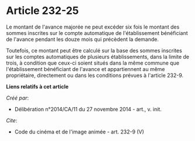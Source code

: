 # Article 232-25

Le montant de l'avance majorée ne peut excéder six fois le montant des sommes inscrites sur le compte automatique de
l'établissement bénéficiant de l'avance pendant les douze mois qui précèdent la demande. 

Toutefois, ce montant peut être calculé sur la base des sommes inscrites sur les comptes automatiques de plusieurs
établissements, dans la limite de trois, à condition que ceux-ci soient situés dans la même commune que l'établissement
bénéficiant de l'avance et appartiennent au même propriétaire, directement ou dans les conditions prévues à l'article 232-9.

**Liens relatifs à cet article**

_Créé par_:

  - Délibération n°2014/CA/11 du 27 novembre 2014 - art., v. init.

_Cite_:

  - Code du cinéma et de l'image animée - art. 232-9 (V)
